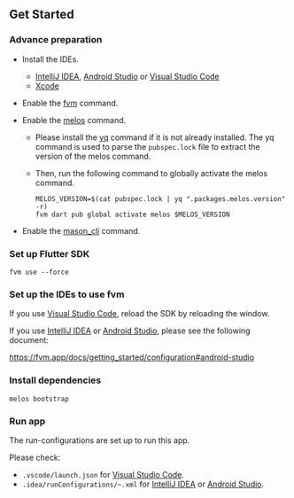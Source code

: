 ## Get Started

### Advance preparation

- Install the IDEs.
    - [IntelliJ IDEA], [Android Studio] or [Visual Studio Code]
    - [Xcode]
- Enable the [fvm] command.
- Enable the [melos] command.
    - Please install the [yq] command if it is not already installed. The yq command is used to parse the `pubspec.lock` file to extract the version of the melos command.
    - Then, run the following command to globally activate the melos command.

        ```shell
        MELOS_VERSION=$(cat pubspec.lock | yq ".packages.melos.version" -r)
        fvm dart pub global activate melos $MELOS_VERSION
        ```

- Enable the [mason_cli] command.

### Set up Flutter SDK

```shell
fvm use --force
```

### Set up the IDEs to use fvm

If you use [Visual Studio Code], reload the SDK by reloading the window.

If you use [IntelliJ IDEA] or [Android Studio], please see the following document:

https://fvm.app/docs/getting_started/configuration#android-studio

### Install dependencies

```shell
melos bootstrap
```

### Run app

The run-configurations are set up to run this app.

Please check:

- `.vscode/launch.json` for [Visual Studio Code].
- `.idea/runConfigurations/~.xml` for [IntelliJ IDEA] or [Android Studio].

<!-- Links -->

[IntelliJ IDEA]: https://www.jetbrains.com/idea/

[Android Studio]: https://developer.android.com/studio

[Visual Studio Code]: https://code.visualstudio.com/

[Xcode]: https://developer.apple.com/xcode/

[fvm]: https://fvm.app/

[melos]: https://melos.invertase.dev/

[mason_cli]: https://pub.dev/packages/mason_cli

[yq]: https://github.com/mikefarah/yq
